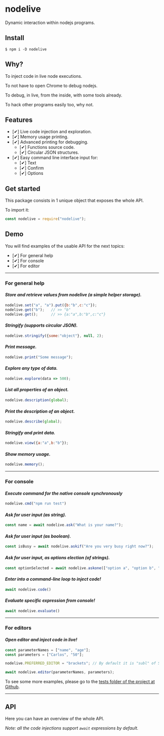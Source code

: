 # nodelive

Dynamic interaction within nodejs programs.

## Install

`$ npm i -D nodelive`

## Why?

To inject code in live node executions.

To not have to open Chrome to debug nodejs.

To debug, in live, from the inside, with some tools already.

To hack other programs easily too, why not.

## Features

 - [✔] Live code injection and exploration.
 - [✔] Memory usage printing.
 - [✔] Advanced printing for debugging.
    - [✔] Functions source code.
    - [✔] Circular JSON structures.
 - [✔] Easy command line interface input for:
    - [✔] Text
    - [✔] Confirm
    - [✔] Options

## Get started

This package consists in 1 unique object that exposes the whole API.

To import it:

```js
const nodelive = require("nodelive");
```

## Demo

You will find examples of the usable API for the next topics:

   - [✔] For general help
   - [✔] For console
   - [✔] For editor

----

### For general help

#### *Store and retrieve values from nodelive (a simple helper storage).*

```js
nodelive.set("a", "a").put({b:"b",c:"c"});
nodelive.get("b");   // >> "b"
nodelive.get();      // >> {a:"a",b:"b",c:"c"}
```

#### *Stringify (supports circular JSON).*

```js
nodelive.stringify({some:"object"}, null, 2);
```

#### *Print message.*

```js
nodelive.print("Some message");
```

#### *Explore any type of data.*

```js
nodelive.explore(data => 500);
```

#### *List all properties of an object.*

```js
nodelive.description(global);
```

#### *Print the description of an object.*

```js
nodelive.describe(global);
```

#### *Stringify and print data.*

```js
nodelive.view({a:"a",b:"b"});
```

#### *Show memory usage.*

```js
nodelive.memory();
```

----

### For console

#### *Execute command for the native console synchronously*

```js
nodelive.cmd("npm run test")
```

#### *Ask for user input (as string).*

```js
const name = await nodelive.ask("What is your name?");
```

#### *Ask for user input (as boolean).*

```js
const isBusy = await nodelive.askif("Are you very busy right now?");
```

#### *Ask for user input, as options election (of strings).*

```js
const optionSelected = await nodelive.askone(["option a", "option b", "option c"], "Choose an option:");
```

#### *Enter into a command-line loop to inject code!*

```js
await nodelive.code()
```

#### *Evaluate specific expression from console!*

```js
await nodelive.evaluate()
```

----

### For editors

#### *Open editor and inject code in live!*

```js
const parameterNames = ["name", "age"];
const parameters = ["Carlos", "50"];

nodelive.PREFERRED_EDITOR = "brackets"; // By default it is "subl" of Sublime Text!

await nodelive.editor(parameterNames, parameters);
```

To see some more examples, please go to the [tests folder of the project at Github](https://github.com/allnulled/nodelive/tree/master/test).

----

## API

Here you can have an overview of the whole API.

*Note: all the code injections support `await` expressions by default.*

